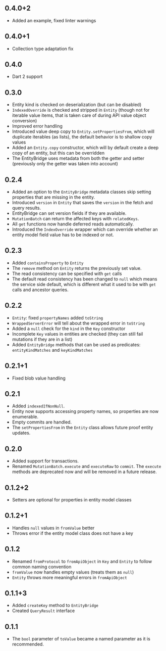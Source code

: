## 0.4.0+2

* Added an example, fixed linter warnings

## 0.4.0+1

* Collection type adaptation fix

## 0.4.0

* Dart 2 support

## 0.3.0

* Entity kind is checked on deserialization (but can be disabled)
* `IndexedOverride` is checked and stripped in `Entity` (though not for iterable value items, that
  is taken care of during API value object conversion)
* Improved error handling
* Introduced value deep copy to `Entity.setPropertiesFrom`, which will duplicate iterables (as lists),
  the default behavior is to shallow copy values
* Added an `Entity.copy` constructor, which will by default create a deep copy of an entity, but this
  can be overridden
* The EntityBridge uses metadata from both the getter and setter (previously only the getter was taken
  into account)

## 0.2.4

* Added an option to the `EntityBridge` metadata classes skip setting properties that
  are missing in the entity.
* Introduced `version` in `Entity` that saves the `version` in the fetch and query
  results.
* EntityBridge can set version fields if they are available.
* `MutationBatch` can return the affected keys with `relatedKeys`.
* All `get` functions now handle deferred reads automatically.
* Introduced the `IndexOverride` wrapper which can override whether an entity model
  field value has to be indexed or not.

## 0.2.3

* Added `containsProperty` to `Entity`
* The `remove` method on `Entity` returns the previously set value.
* The read consistency can be specified with `get` calls
* The default read consistency has been changed to `null` which means the service side
  default, which is different what it used to be with `get` calls and ancestor queries.

## 0.2.2

* `Entity`: fixed `propertyNames` added `toString`
* `WrappedServerError` will tell about the wrapped error in `toString`
* Added a `null` check for the `kind` in the `Key` constructor
* Incomplete `Key` values in entities are checked (they can still fail mutations if they are in a list)
* Added `EntityBridge` methods that can be used as predicates: `entityKindMatches` and `keyKindMatches`

## 0.2.1+1

* Fixed blob value handling

## 0.2.1

* Added `indexedIfNonNull`.
* Entity now supports accessing property names, so properties are now enumerable.
* Empty commits are handled.
* The `setPropertiesFrom` in the `Entity` class allows future proof entity updates.

## 0.2.0

* Added support for transactions.
* Renamed `MutationBatch.execute` and `executeRaw` to `commit`.
  The `execute` methods are deprecated now and will be removed in a future release.

## 0.1.2+2

* Setters are optional for properties in entity model classes

## 0.1.2+1

* Handles `null` values in `fromValue` better
* Throws error if the entity model class does not have a key

## 0.1.2

* Renamed `fromProtocol` to `fromApiObject` in `Key` and `Entity` to follow
  common naming convention
* `fromValue` now handles empty values (treats them as `null`)
* `Entity` throws more meaningful errors in `fromApiObject`

## 0.1.1+3

* Added `createKey` method to `EntityBridge`
* Created `QueryResult` interface

## 0.1.1

* The `bool` parameter of `toValue` became a named parameter as it is recommended.

